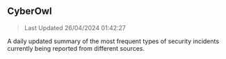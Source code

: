 ## CyberOwl 
> Last Updated 26/04/2024 01:42:27 


A daily updated summary of the most frequent types of security incidents currently being reported from different sources.

